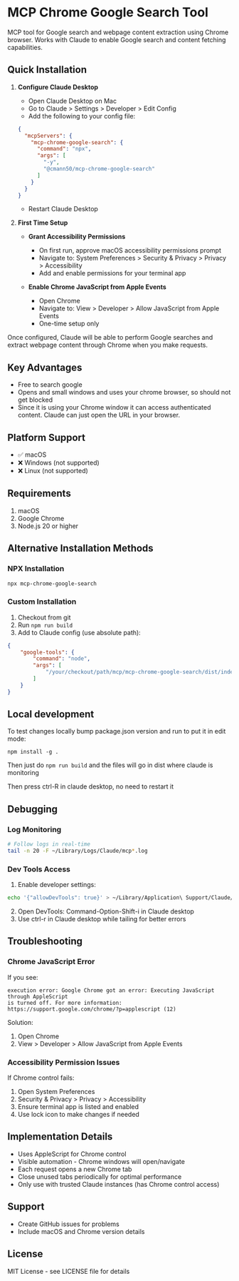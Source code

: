# MCP Chrome Google Search Tool

MCP tool for Google search and webpage content extraction using Chrome browser. Works with Claude to enable Google search and content fetching capabilities.

## Quick Installation

1. **Configure Claude Desktop**
   - Open Claude Desktop on Mac
   - Go to Claude > Settings > Developer > Edit Config
   - Add the following to your config file:
   ```json
   {
     "mcpServers": {
       "mcp-chrome-google-search": {
         "command": "npx",
         "args": [
           "-y",
           "@cmann50/mcp-chrome-google-search"
         ]
       }
     }
   }
   ```
   - Restart Claude Desktop

2. **First Time Setup**
   - **Grant Accessibility Permissions**
     - On first run, approve macOS accessibility permissions prompt
     - Navigate to: System Preferences > Security & Privacy > Privacy > Accessibility
     - Add and enable permissions for your terminal app

   - **Enable Chrome JavaScript from Apple Events**
     - Open Chrome
     - Navigate to: View > Developer > Allow JavaScript from Apple Events
     - One-time setup only

Once configured, Claude will be able to perform Google searches and extract webpage content through Chrome when you make requests.

## Key Advantages

- Free to search google
- Opens and small windows and uses your chrome browser, so should not get blocked
- Since it is using your Chrome window it can access authenticated content.  Claude can just open the URL in your browser.

## Platform Support
- ✅ macOS
- ❌ Windows (not supported)
- ❌ Linux (not supported)

## Requirements
1. macOS
2. Google Chrome
3. Node.js 20 or higher

## Alternative Installation Methods

### NPX Installation
```bash
npx mcp-chrome-google-search
```


### Custom Installation
1. Checkout from git
2. Run `npm run build`
3. Add to Claude config (use absolute path):
```json
{
    "google-tools": {
        "command": "node",
        "args": [
            "/your/checkout/path/mcp/mcp-chrome-google-search/dist/index.js"
        ]
    }
}
```

## Local development

To test changes locally bump package.json version and run
to put it in edit mode:
```
npm install -g .
```
Then just do `npm run build` and the files will go in dist where claude is monitoring

Then press ctrl-R in claude desktop, no need to restart it

## Debugging

### Log Monitoring
```bash
# Follow logs in real-time
tail -n 20 -F ~/Library/Logs/Claude/mcp*.log
```

### Dev Tools Access
1. Enable developer settings:
```bash
echo '{"allowDevTools": true}' > ~/Library/Application\ Support/Claude/developer_settings.json
```
2. Open DevTools: Command-Option-Shift-i in Claude desktop
3. Use ctrl-r in Claude desktop while tailing for better errors

## Troubleshooting

### Chrome JavaScript Error
If you see:
```
execution error: Google Chrome got an error: Executing JavaScript through AppleScript 
is turned off. For more information: https://support.google.com/chrome/?p=applescript (12)
```

Solution:
1. Open Chrome
2. View > Developer > Allow JavaScript from Apple Events

### Accessibility Permission Issues
If Chrome control fails:
1. Open System Preferences
2. Security & Privacy > Privacy > Accessibility
3. Ensure terminal app is listed and enabled
4. Use lock icon to make changes if needed

## Implementation Details

- Uses AppleScript for Chrome control
- Visible automation - Chrome windows will open/navigate
- Each request opens a new Chrome tab
- Close unused tabs periodically for optimal performance
- Only use with trusted Claude instances (has Chrome control access)

## Support

- Create GitHub issues for problems
- Include macOS and Chrome version details

## License

MIT License - see LICENSE file for details